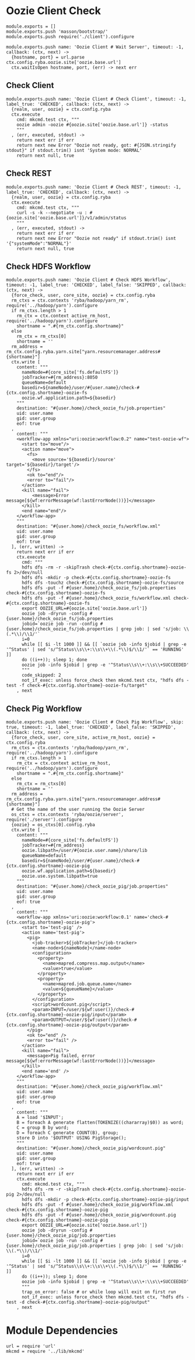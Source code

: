 
# Oozie Client Check

    module.exports = []
    module.exports.push 'masson/bootstrap/'
    module.exports.push require('./client').configure

    module.exports.push name: 'Oozie Client # Wait Server', timeout: -1, callback: (ctx, next) ->
      {hostname, port} = url.parse ctx.config.ryba.oozie.site['oozie.base.url'] 
      ctx.waitIsOpen hostname, port, (err) -> next err

## Check Client

    module.exports.push name: 'Oozie Client # Check Client', timeout: -1, label_true: 'CHECKED', callback: (ctx, next) ->
      {realm, user, oozie} = ctx.config.ryba
      ctx.execute
        cmd: mkcmd.test ctx, """
        oozie admin -oozie #{oozie.site['oozie.base.url']} -status
        """
      , (err, executed, stdout) ->
        return next err if err
        return next new Error "Oozie not ready, got: #{JSON.stringify stdout}" if stdout.trim() isnt 'System mode: NORMAL'
        return next null, true

## Check REST

    module.exports.push name: 'Oozie Client # Check REST', timeout: -1, label_true: 'CHECKED', callback: (ctx, next) ->
      {realm, user, oozie} = ctx.config.ryba
      ctx.execute
        cmd: mkcmd.test ctx, """
        curl -s -k --negotiate -u : #{oozie.site['oozie.base.url']}/v1/admin/status
        """
      , (err, executed, stdout) ->
        return next err if err
        return next new Error "Oozie not ready" if stdout.trim() isnt '{"systemMode":"NORMAL"}'
        return next null, true

## Check HDFS Workflow

    module.exports.push name: 'Oozie Client # Check HDFS Workflow', timeout: -1, label_true: 'CHECKED', label_false: 'SKIPPED', callback: (ctx, next) ->
      {force_check, user, core_site, oozie} = ctx.config.ryba
      rm_ctxs = ctx.contexts 'ryba/hadoop/yarn_rm', require('../hadoop/yarn').configure
      if rm_ctxs.length > 1
        rm_ctx = ctx.context active_rm_host, require('../hadoop/yarn').configure
        shortname = ".#{rm_ctx.config.shortname}"
      else
        rm_ctx = rm_ctxs[0]
        shortname = ''
      rm_address = rm_ctx.config.ryba.yarn.site["yarn.resourcemanager.address#{shortname}"]
      ctx.write [
        content: """
          nameNode=#{core_site['fs.defaultFS']}
          jobTracker=#{rm_address}:8050
          queueName=default
          basedir=${nameNode}/user/#{user.name}/check-#{ctx.config.shortname}-oozie-fs
          oozie.wf.application.path=${basedir}
        """
        destination: "#{user.home}/check_oozie_fs/job.properties"
        uid: user.name
        gid: user.group
        eof: true
      ,
        content: """
        <workflow-app xmlns="uri:oozie:workflow:0.2" name="test-oozie-wf">
          <start to="move"/>
          <action name="move">
            <fs>
              <move source='${basedir}/source' target='${basedir}/target'/>
            </fs>
            <ok to="end"/>
            <error to="fail"/>
          </action>
          <kill name="fail">
              <message>Error message[${wf:errorMessage(wf:lastErrorNode())}]</message>
          </kill>
          <end name="end"/>
        </workflow-app>
        """
        destination: "#{user.home}/check_oozie_fs/workflow.xml"
        uid: user.name
        gid: user.group
        eof: true
      ], (err, written) ->
        return next err if err
        ctx.execute
          cmd: """
          hdfs dfs -rm -r -skipTrash check-#{ctx.config.shortname}-oozie-fs 2>/dev/null
          hdfs dfs -mkdir -p check-#{ctx.config.shortname}-oozie-fs
          hdfs dfs -touchz check-#{ctx.config.shortname}-oozie-fs/source
          hdfs dfs -put -f #{user.home}/check_oozie_fs/job.properties check-#{ctx.config.shortname}-oozie-fs
          hdfs dfs -put -f #{user.home}/check_oozie_fs/workflow.xml check-#{ctx.config.shortname}-oozie-fs
          export OOZIE_URL=#{oozie.site['oozie.base.url']}
          oozie job -dryrun -config #{user.home}/check_oozie_fs/job.properties
          jobid=`oozie job -run -config #{user.home}/check_oozie_fs/job.properties | grep job: | sed 's/job: \\(.*\\)/\\1/'`
          i=0
          while [[ $i -lt 1000 ]] && [[ `oozie job -info $jobid | grep -e '^Status' | sed 's/^Status\\s\\+:\\s\\+\\(.*\\)$/\\1/'` == 'RUNNING' ]]
          do ((i++)); sleep 1; done
          oozie job -info $jobid | grep -e '^Status\\s\\+:\\s\\+SUCCEEDED'
          """
          code_skipped: 2
          not_if_exec: unless force_check then mkcmd.test ctx, "hdfs dfs -test -f check-#{ctx.config.shortname}-oozie-fs/target"
        , next

## Check Pig Workflow

    module.exports.push name: 'Oozie Client # Check Pig Workflow', skip: true, timeout: -1, label_true: 'CHECKED', label_false: 'SKIPPED', callback: (ctx, next) ->
      {force_check, user, core_site, active_rm_host, oozie} = ctx.config.ryba
      rm_ctxs = ctx.contexts 'ryba/hadoop/yarn_rm', require('../hadoop/yarn').configure
      if rm_ctxs.length > 1
        rm_ctx = ctx.context active_rm_host, require('../hadoop/yarn').configure
        shortname = ".#{rm_ctx.config.shortname}"
      else
        rm_ctx = rm_ctxs[0]
        shortname = ''
      rm_address = rm_ctx.config.ryba.yarn.site["yarn.resourcemanager.address#{shortname}"]
      # Get the name of the user running the Oozie Server
      os_ctxs = ctx.contexts 'ryba/oozie/server', require('./server').configure
      {oozie} = os_ctxs[0].config.ryba
      ctx.write [
        content: """
          nameNode=#{core_site['fs.defaultFS']}
          jobTracker=#{rm_address}
          oozie.libpath=/user/#{oozie.user.name}/share/lib
          queueName=default
          basedir=${nameNode}/user/#{user.name}/check-#{ctx.config.shortname}-oozie-pig
          oozie.wf.application.path=${basedir}
          oozie.use.system.libpath=true
        """
        destination: "#{user.home}/check_oozie_pig/job.properties"
        uid: user.name
        gid: user.group
        eof: true
      ,
        content: """
        <workflow-app xmlns='uri:oozie:workflow:0.1' name='check-#{ctx.config.shortname}-oozie-pig'>
          <start to='test-pig' />
          <action name='test-pig'>
            <pig>
              <job-tracker>${jobTracker}</job-tracker>
              <name-node>${nameNode}</name-node>
              <configuration>
                <property>
                  <name>mapred.compress.map.output</name>
                  <value>true</value>
                </property>
                <property>
                  <name>mapred.job.queue.name</name>
                  <value>${queueName}</value>
                </property>
              </configuration>
              <script>wordcount.pig</script>
              <param>INPUT=/user/${wf:user()}/check-#{ctx.config.shortname}-oozie-pig/input</param>
              <param>OUTPUT=/user/${wf:user()}/check-#{ctx.config.shortname}-oozie-pig/output</param>
            </pig>
            <ok to="end" />
            <error to="fail" />
          </action>
          <kill name="fail">
            <message>Pig failed, error message[${wf:errorMessage(wf:lastErrorNode())}]</message>
          </kill>
          <end name='end' />
        </workflow-app>
        """
        destination: "#{user.home}/check_oozie_pig/workflow.xml"
        uid: user.name
        gid: user.group
        eof: true
      ,
        content: """
        A = load '$INPUT';
        B = foreach A generate flatten(TOKENIZE((chararray)$0)) as word;
        C = group B by word;
        D = foreach C generate COUNT(B), group;
        store D into '$OUTPUT' USING PigStorage();
        """
        destination: "#{user.home}/check_oozie_pig/wordcount.pig"
        uid: user.name
        gid: user.group
        eof: true
      ], (err, written) ->
        return next err if err
        ctx.execute
          cmd: mkcmd.test ctx, """
          hdfs dfs -rm -r -skipTrash check-#{ctx.config.shortname}-oozie-pig 2>/dev/null
          hdfs dfs -mkdir -p check-#{ctx.config.shortname}-oozie-pig/input
          hdfs dfs -put -f #{user.home}/check_oozie_pig/workflow.xml check-#{ctx.config.shortname}-oozie-pig
          hdfs dfs -put -f #{user.home}/check_oozie_pig/wordcount.pig check-#{ctx.config.shortname}-oozie-pig
          export OOZIE_URL=#{oozie.site['oozie.base.url']}
          oozie job -dryrun -config #{user.home}/check_oozie_pig/job.properties
          jobid=`oozie job -run -config #{user.home}/check_oozie_pig/job.properties | grep job: | sed 's/job: \\(.*\\)/\\1/'`
          i=0
          while [[ $i -lt 1000 ]] && [[ `oozie job -info $jobid | grep -e '^Status' | sed 's/^Status\\s\\+:\\s\\+\\(.*\\)$/\\1/'` == 'RUNNING' ]]
          do ((i++)); sleep 1; done
          oozie job -info $jobid | grep -e '^Status\\s\\+:\\s\\+SUCCEEDED'
          """
          trap_on_error: false # or while loop will exit on first run
          not_if_exec: unless force_check then mkcmd.test ctx, "hdfs dfs -test -d check-#{ctx.config.shortname}-oozie-pig/output"
        , next

# Module Dependencies

    url = require 'url'
    mkcmd = require '../lib/mkcmd'

